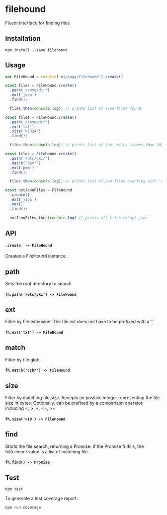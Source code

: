 # filehound

Fluent interface for finding files

## Installation

```
npm install --save filehound
```
## Usage

```js
var FileHound = require('nspragg/filehound').create()

const files = FileHound.create()
  .path('/some/dir')
  .ext('json')
  .find();

  files.then(console.log); // prints list of json files found

const files = FileHound.create()
  .path('/some/dir')
  .ext('txt')
  .size('>1024')
  .find();

  files.then(console.log); // prints list of text files larger than 1024 bytes

const files = FileHound.create()
  .path('/etc/pki/')
  .match('dev*')
  .ext('pem')
  .find();

  files.then(console.log); // prints list of pem files starting with 'dev'

const notJsonFiles = FileHound
  .create()
  .ext('json')
  .not()
  .find();

  notJsonFiles.then(console.log) // prints all files except json
```

## API

#### `.create  -> FileHound`

Creates a FileHound instance.

## path

Sets the root directory to search

#### `fh.path('/etc/pki') -> FileHound`

## ext

Filter by file extension. The file ext does not have to be prefixed with a '.'

#### `fh.ext('txt') -> FileHound`

## match

Filter by file glob.

#### `fh.match('csh*') -> FileHound`

## size

Filter by matching file size. Accepts an positive integer representing the file size in bytes. Optionally, can be prefixed by a comparison operator, including <, >, =, <=, >=  

#### `fh.size('>10') -> FileHound`

## find

Starts the file search, returning a Promise. If the Promise fulfills, the fulfullment value is a list of matching file.  

#### `fh.find() -> Promise`

## Test

```
npm test
```

To generate a test coverage report:

```
npm run coverage
```
